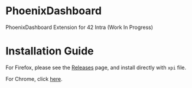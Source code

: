 # PhoenixDashboard
PhoenixDashboard Extension for 42 Intra (Work In Progress)

# Installation Guide

For Firefox, please see the [Releases](https://github.com/TheoZerbibi/PhoenixDashboard/releases) page, and install directly with `xpi` file.

For Chrome, click [here](https://chrome.google.com/webstore/detail/phoenix-dashboard/enlndddhnnpolihocgggjmneofjhaiag).
